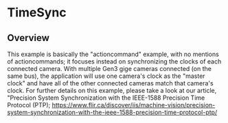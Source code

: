 # TimeSync

## Overview 

This example is basically the "actioncommand" example, with no mentions of actioncommands; it focuses instead on synchronizing the clocks of each connected camera. With multiple Gen3 gige cameras connected (on the same bus), the application will use one camera's clock as the "master clock" and have all of the other connected cameras match that camera's clock.  For further details on this example, please take a look at our article, "Precision System Synchronization with the IEEE-1588 Precision Time Protocol (PTP); https://www.flir.ca/discover/iis/machine-vision/precision-system-synchronization-with-the-ieee-1588-precision-time-protocol-ptp/

